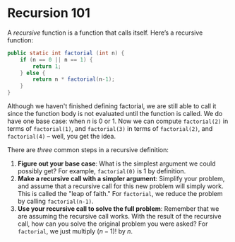 # Recursion 101

A _recursive_ function is a function that calls itself. Here’s a recursive function:

```java
public static int factorial (int n) {
    if (n == 0 || n == 1) {
        return 1;
    } else {
        return n * factorial(n-1);
    }
}
```

Although we haven't finished defining factorial, we are still able to call it since the function body is not evaluated until the function is called. We do have one base case: when $n$ is $0$ or $1​$. Now we can compute `factorial(2)` in terms of `factorial(1)`, and `factorial(3)` in terms of `factorial(2)`, and `factorial(4)` – well, you get the idea.

There are _three_ common steps in a recursive definition:

1. **Figure out your base case**: What is the simplest argument we could possibly get? For
  example, `factorial(0)` is $1$ by definition.
2. **Make a recursive call with a simpler argument**: Simplify your problem, and assume that
  a recursive call for this new problem will simply work. This is called the "leap of faith." For `factorial`, we reduce the problem by calling `factorial(n-1)`.
3. **Use your recursive call to solve the full problem**: Remember that we are assuming the recursive call works. With the result of the recursive call, how can you solve the original problem you were asked? For `factorial`, we just multiply $(n − 1)!$ by $n$.